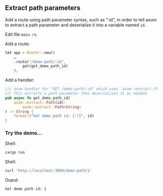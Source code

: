 ## Extract path parameters

Add a route using path parameter syntax, such as ":id", in order to tell axum to
extract a path parameter and deserialize it into a variable named `id`.

Edit file `main.rs`.

Add a route:

```rust
let app = Router::new()
    …
    .route("/demo-path/:id",
        get(get_demo_path_id)
    );
```

Add a handler:

```rust
/// axum handler for "GET /demo-path/:id" which uses `axum::extract::Path`.
/// This extracts a path parameter then deserializes it as needed.
pub async fn get_demo_path_id(
    axum::extract::Path(id):
        axum::extract::Path<String>
) -> String {
    format!("Get demo path id: {:?}", id)
}
```


### Try the demo…

Shell:

```sh
cargo run
```

Shell:

```sh
curl 'http://localhost:3000/demo-path/1'
```

Ouput:

```sh
Get demo path id: 1
```
